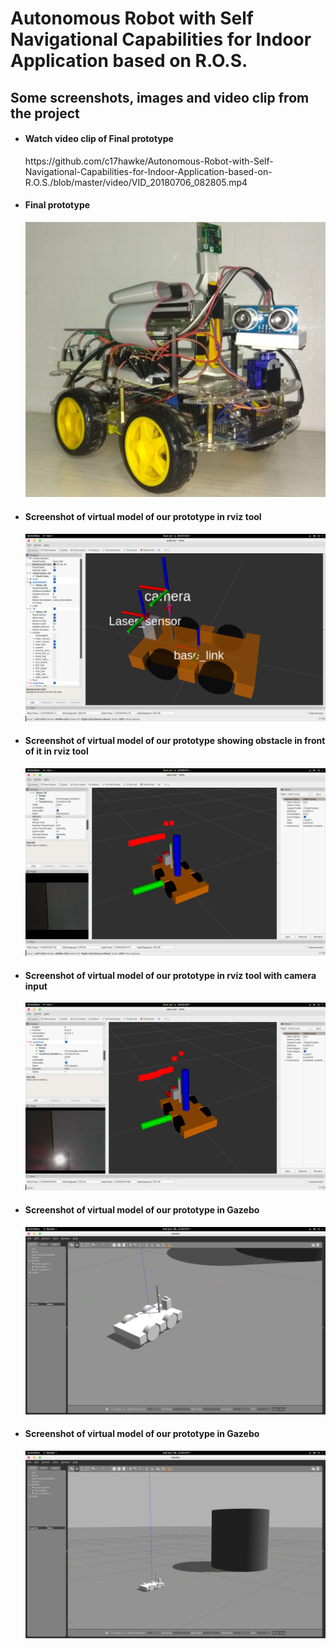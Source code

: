 <h1>Autonomous Robot with Self Navigational Capabilities for Indoor Application based on R.O.S.</h1>

<h2>Some screenshots, images and video clip from the project</h2>

<ul>
	<li>
		<h4>Watch video clip of Final prototype</h4>
		https://github.com/c17hawke/Autonomous-Robot-with-Self-Navigational-Capabilities-for-Indoor-Application-based-on-R.O.S./blob/master/video/VID_20180706_082805.mp4
	</li>
	<li>
		<h4>Final prototype</h4>
		<img src="images/main_view.jpg">
	</li>
	<li>
		<h4>Screenshot of virtual model of our prototype in rviz tool</h4>
		<img src="images/Screenshot001.png">
	</li>
	<li>
		<h4>Screenshot of virtual model of our prototype showing obstacle in front of it in rviz tool</h4>
		<img src="images/Screenshot002.png">
	</li>
	<li>
		<h4>Screenshot of virtual model of our prototype in rviz tool with camera input</h4>
		<img src="images/Screenshot003.png">
	</li>
	<li>
		<h4>Screenshot of virtual model of our prototype in Gazebo</h4>
		<img src="images/v_robotINGazebo.png">
	</li>
	<li>
		<h4>Screenshot of virtual model of our prototype in Gazebo</h4>
		<img src="images/vrobot_in_gaz_simple_obstacle.png">
	</li>
</ul>
